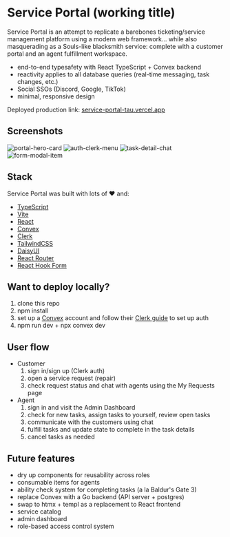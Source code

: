 # Service Portal (working title)
Service Portal is an attempt to replicate a barebones ticketing/service management platform using a modern web framework... while also masquerading as a Souls-like blacksmith service: complete with a customer portal and an agent fulfillment workspace.

- end-to-end typesafety with React TypeScript + Convex backend
- reactivity applies to all database queries (real-time messaging, task changes, etc.)
- Social SSOs (Discord, Google, TikTok)
- minimal, responsive design

Deployed production link: [service-portal-tau.vercel.app](https://service-portal-tau.vercel.app)

## Screenshots
![portal-hero-card](https://github.com/jeffmancilla/service-portal/assets/54294370/cb32d550-2d64-4753-8ecd-9930464ab2bc)
![auth-clerk-menu](https://github.com/jeffmancilla/service-portal/assets/54294370/62554eab-b27d-4b8e-a3ed-9ad5f39d33ef)
![task-detail-chat](https://github.com/jeffmancilla/service-portal/assets/54294370/9844086a-497c-492a-a5b6-8a60de762e21)
![form-modal-item](https://github.com/jeffmancilla/service-portal/assets/54294370/3e453e24-b273-4bd4-8844-0bcb0fad0e0e)

## Stack
Service Portal was built with lots of ♥ and:
- [TypeScript](https://www.typescriptlang.org/)
- [Vite](https://vitejs.dev/)
- [React](https://react.dev/)
- [Convex](https://www.convex.dev/)
- [Clerk](https://clerk.com/)
- [TailwindCSS](https://tailwindcss.com/)
- [DaisyUI](https://daisyui.com/)
- [React Router](https://reactrouter.com/)
- [React Hook Form](https://react-hook-form.com/)

## Want to deploy locally?
1. clone this repo
2. npm install
3. set up a [Convex](https://www.convex.dev) account and follow their [Clerk guide](https://docs.convex.dev/auth/clerk) to set up auth
4. npm run dev + npx convex dev 

## User flow
- Customer
  1. sign in/sign up (Clerk auth)
  2. open a service request (repair)
  3. check request status and chat with agents using the My Requests page
- Agent
  1. sign in and visit the Admin Dashboard
  2. check for new tasks, assign tasks to yourself, review open tasks
  4. communicate with the customers using chat
  3. fulfill tasks and update state to complete in the task details
  3. cancel tasks as needed

## Future features
- dry up components for reusability across roles
- consumable items for agents
- ability check system for completing tasks (a la Baldur's Gate 3)
- replace Convex with a Go backend (API server + postgres)
- swap to htmx + templ as a replacement to React frontend
- service catalog
- admin dashboard
- role-based access control system
